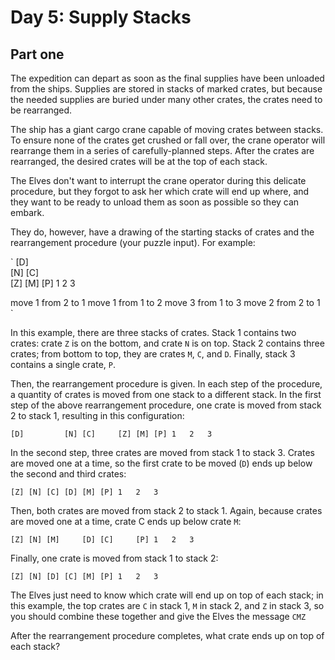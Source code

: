 # Day 5: Supply Stacks

## Part one

The expedition can depart as soon as the final supplies have been unloaded from the ships. Supplies are stored in stacks of marked crates, but because the needed supplies are buried under many other crates, the crates need to be rearranged.

The ship has a giant cargo crane capable of moving crates between stacks. To ensure none of the crates get crushed or fall over, the crane operator will rearrange them in a series of carefully-planned steps. After the crates are rearranged, the desired crates will be at the top of each stack.

The Elves don't want to interrupt the crane operator during this delicate procedure, but they forgot to ask her which crate will end up where, and they want to be ready to unload them as soon as possible so they can embark.

They do, however, have a drawing of the starting stacks of crates and the rearrangement procedure (your puzzle input). For example:

`
    [D]    
[N] [C]    
[Z] [M] [P]
 1   2   3

move 1 from 2 to 1
move 1 from 1 to 2
move 3 from 1 to 3
move 2 from 2 to 1
`

In this example, there are three stacks of crates. Stack 1 contains two crates: crate `Z` is on the bottom, and crate `N` is on top. Stack 2 contains three crates; from bottom to top, they are crates `M`, `C`, and `D`. Finally, stack 3 contains a single crate, `P`.

Then, the rearrangement procedure is given. In each step of the procedure, a quantity of crates is moved from one stack to a different stack. In the first step of the above rearrangement procedure, one crate is moved from stack 2 to stack 1, resulting in this configuration:

`
[D]        
[N] [C]    
[Z] [M] [P]
 1   2   3
`

In the second step, three crates are moved from stack 1 to stack 3. Crates are moved one at a time, so the first crate to be moved (`D`) ends up below the second and third crates:

`
 [Z]
        [N]
    [C] [D]
    [M] [P]
 1   2   3
`

Then, both crates are moved from stack 2 to stack 1. Again, because crates are moved one at a time, crate C ends up below crate `M`:

`
[Z]
        [N]
[M]     [D]
[C]     [P]
 1   2   3
`

Finally, one crate is moved from stack 1 to stack 2:

`
        [Z]
        [N]
        [D]
[C] [M] [P]
 1   2   3
`

The Elves just need to know which crate will end up on top of each stack; in this example, the top crates are `C` in stack 1, `M` in stack 2, and `Z` in stack 3, so you should combine these together and give the Elves the message `CMZ`

After the rearrangement procedure completes, what crate ends up on top of each stack?